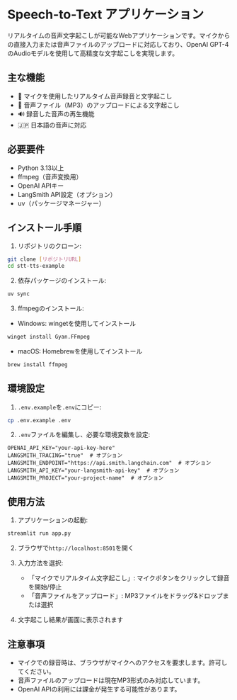 # Speech-to-Text アプリケーション

リアルタイムの音声文字起こしが可能なWebアプリケーションです。マイクからの直接入力または音声ファイルのアップロードに対応しており、OpenAI GPT-4のAudioモデルを使用して高精度な文字起こしを実現します。

## 主な機能

- 🎤 マイクを使用したリアルタイム音声録音と文字起こし
- 📁 音声ファイル（MP3）のアップロードによる文字起こし
- 🔊 録音した音声の再生機能
- 🇯🇵 日本語の音声に対応

## 必要要件

- Python 3.13以上
- ffmpeg（音声変換用）
- OpenAI APIキー
- LangSmith API設定（オプション）
- uv（パッケージマネージャー）

## インストール手順

1. リポジトリのクローン:
```sh
git clone [リポジトリURL]
cd stt-tts-example
```

2. 依存パッケージのインストール:
```sh
uv sync
```

3. ffmpegのインストール:
- Windows: wingetを使用してインストール
```sh
winget install Gyan.FFmpeg
```
- macOS: Homebrewを使用してインストール
```sh
brew install ffmpeg
```

## 環境設定

1. `.env.example`を`.env`にコピー:
```sh
cp .env.example .env
```

2. `.env`ファイルを編集し、必要な環境変数を設定:
```
OPENAI_API_KEY="your-api-key-here"
LANGSMITH_TRACING="true"  # オプション
LANGSMITH_ENDPOINT="https://api.smith.langchain.com"  # オプション
LANGSMITH_API_KEY="your-langsmith-api-key"  # オプション
LANGSMITH_PROJECT="your-project-name"  # オプション
```

## 使用方法

1. アプリケーションの起動:
```sh
streamlit run app.py
```

2. ブラウザで`http://localhost:8501`を開く

3. 入力方法を選択:
   - 「マイクでリアルタイム文字起こし」: マイクボタンをクリックして録音を開始/停止
   - 「音声ファイルをアップロード」: MP3ファイルをドラッグ&ドロップまたは選択

4. 文字起こし結果が画面に表示されます

## 注意事項

- マイクでの録音時は、ブラウザがマイクへのアクセスを要求します。許可してください。
- 音声ファイルのアップロードは現在MP3形式のみ対応しています。
- OpenAI APIの利用には課金が発生する可能性があります。
